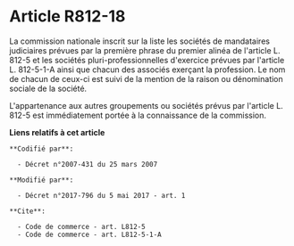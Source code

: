 # Article R812-18

La commission nationale inscrit sur la liste les sociétés de mandataires judiciaires prévues par la première phrase du
premier alinéa de l'article L. 812-5 et les sociétés pluri-professionnelles d'exercice prévues par l'article L. 812-5-1-A
ainsi que chacun des associés exerçant la profession. Le nom de chacun de ceux-ci est suivi de la mention de la raison ou
dénomination sociale de la société. 

L'appartenance aux autres groupements ou sociétés prévus par l'article L. 812-5 est immédiatement portée à la connaissance de
la commission.

**Liens relatifs à cet article**

	**Codifié par**:

	  - Décret n°2007-431 du 25 mars 2007

	**Modifié par**:

	  - Décret n°2017-796 du 5 mai 2017 - art. 1

	**Cite**:

	  - Code de commerce - art. L812-5
	  - Code de commerce - art. L812-5-1-A
